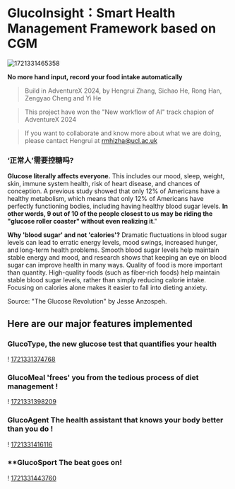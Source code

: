 # **GlucoInsight：Smart Health Management Framework based on CGM**

![1721331465358](README.assets/1721331465358.png)

**No more hand input, record your food intake automatically**

> Build in AdventureX 2024, by Hengrui Zhang, Sichao He, Rong Han, Zengyao Cheng and Yi He

> This project have won the "New workflow of AI" track chapion of AdventureX 2024

> If you want to collaborate and know more about what we are doing, please cantact Hengrui at rmhizha@ucl.ac.uk

### ‘**正常人’需要控糖吗?** 

**Glucose literally affects everyone.** 
This includes our mood, sleep, weight, skin, immune system health, risk of heart disease, and chances of conception. A previous study showed that only 12% of Americans have a healthy metabolism, which means that only 12% of Americans have perfectly functioning bodies, including having healthy blood sugar levels. **In other words, 9 out of 10 of the people closest to us may be riding the "glucose roller coaster" without even realizing it**."

**Why 'blood sugar' and not 'calories'?**
Dramatic fluctuations in blood sugar levels can lead to erratic energy levels, mood swings, increased hunger, and long-term health problems. Smooth blood sugar levels help maintain stable energy and mood, and research shows that keeping an eye on blood sugar can improve health in many ways. Quality of food is more important than quantity. High-quality foods (such as fiber-rich foods) help maintain stable blood sugar levels, rather than simply reducing calorie intake. Focusing on calories alone makes it easier to fall into dieting anxiety. 

Source: "The Glucose Revolution" by Jesse Anzospeh.

## Here are our major features implemented

### **GlucoType, the new glucose test that quantifies your health**

! [1721331374768](README.assets/1721331374768.png)

### **GlucoMeal 'frees' you from the tedious process of diet management** ! 

! [1721331398209](README.assets/1721331398209.png)

### **GlucoAgent The health assistant that knows your body better than you do** ! 

! [1721331416116](README.assets/1721331416116.png)

### **GlucoSport The beat goes on! 

! [1721331443760](README.assets/1721331443760.png)
